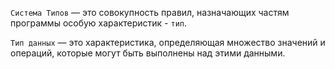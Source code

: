 `Система Типов` — это совокупность правил, назначающих частям программы особую характеристик - `тип`.

`Тип данных`  — это характеристика, определяющая множество значений и операций,
которые могут быть выполнены над этими данными.

